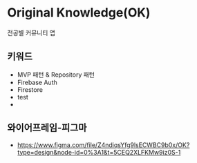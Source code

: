 # Original Knowledge(OK)
 전공별 커뮤니티 앱
 
## 키워드
- MVP 패턴 & Repository 패턴
- Firebase Auth
- Firestore
- test
- 
## 와이어프레임-피그마
- https://www.figma.com/file/Z4ndiqsYfg9lsECWBC9b0x/OK?type=design&node-id=0%3A1&t=5CEQ2XLFKMw9iz0S-1